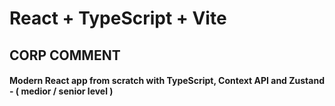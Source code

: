 # React + TypeScript + Vite

## CORP COMMENT

#### Modern React app from scratch with TypeScript, Context API and Zustand - ( medior / senior level )
